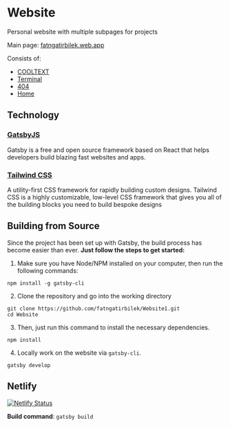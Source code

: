 # Website
Personal website with multiple subpages for projects 

Main page: [fatngatirbilek.web.app](https://fatngatirbilek.web.app/)

Consists of:
* [COOLTEXT](https://fatngatirbilek.web.app/x/adc)
* [Terminal](https://fatngatirbilek.web.app/x/intro)
* [404](https://fatngatirbilek.web.app/404)
* [Home](https://fatngatirbilek.web.app/) 


## Technology

### [GatsbyJS](https://www.gatsbyjs.org/)

Gatsby is a free and open source framework based on React that helps developers build blazing fast websites and apps.

### [Tailwind CSS](https://tailwindcss.com/)

A utility-first CSS framework for rapidly building custom designs. Tailwind CSS is a highly customizable, low-level CSS framework that gives you all of the building blocks you need to build bespoke designs

## Building from Source

Since the project has been set up with Gatsby, the build process has become easier than ever.
**Just follow the steps to get started:**

1. Make sure you have Node/NPM installed on your computer, then run the following commands:

```console
npm install -g gatsby-cli
```

2. Clone the repository and go into the working directory

```console
git clone https://github.com/fatngatirbilek/Website1.git
cd Website
```

3. Then, just run this command to install the necessary dependencies.

```console
npm install
```

4. Locally work on the website via `gatsby-cli`.

```console
gatsby develop
```

## Netlify

[![Netlify Status](https://api.netlify.com/api/v1/badges/fe6b65bf-64de-498f-9ae1-72e127ad003c/deploy-status)](https://app.netlify.com/sites/fatngatirbilek/deploys)

**Build command**: `gatsby build`
